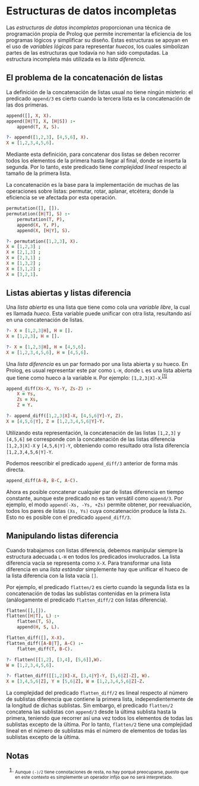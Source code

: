# Estructuras de datos incompletas

Las *estructuras de datos incompletas* proporcionan una técnica de programación propia de Prolog que permite incrementar la eficiencia de los programas lógicos y simplificar su diseño. Estas estructuras se apoyan en el uso de *variables lógicas* para representar *huecos*, los cuales simbolizan partes de las estructuras que todavía no han sido computadas. La estructura incompleta más utilizada es la *lista diferencia*.

## El problema de la concatenación de listas

La definición de la concatenación de listas usual no tiene ningún misterio: el predicado `append/3` es cierto cuando la tercera lista es la concatenación de las dos primeras.

```prolog
append([], X, X).
append([H|T], X, [H|S]) :-
    append(T, X, S).
```

```prolog
?- append([1,2,3], [4,5,6], X).
X = [1,2,3,4,5,6].
```

Mediante esta definición, para concatenar dos listas se deben recorrer todos los elementos de la primera hasta llegar al final, donde se inserta la segunda. Por lo tanto, este predicado tiene *complejidad lineal* respecto al tamaño de la primera lista.

La concatenación es la base para la implementación de muchas de las operaciones sobre listas: permutar, rotar, aplanar, etcétera; donde la eficiencia se ve afectada por esta operación.

```prolog
permutation([], []).
permutation([H|T], S) :-
    permutation(T, P),
    append(X, Y, P),
    append(X, [H|Y], S).
```

```prolog
?- permutation([1,2,3], X).
X = [1,2,3] ;
X = [2,1,3] ;
X = [2,3,1] ;
X = [1,3,2] ;
X = [3,1,2] ;
X = [3,2,1].
```

## Listas abiertas y listas diferencia

Una *lista abierta* es una lista que tiene como cola una *variable libre*, la cual es llamada *hueco*. Esta variable puede unificar con otra lista, resultando así en una concatenación de listas.

```prolog
?- X = [1,2,3|H], H = [].
X = [1,2,3], H = [].

?- X = [1,2,3|H], H = [4,5,6].
X = [1,2,3,4,5,6], H = [4,5,6].
```

Una *lista diferencia* es un par formado por una lista abierta y su hueco. En Prolog, es usual representar este par como `L-H`, donde `L` es una lista abierta que tiene como hueco a la variable `H`. Por ejemplo: `[1,2,3|X]-X`.<sup>[[1]](#footnote-1)</sup>

```prolog
append_diff(Xs-X, Ys-Y, Zs-Z) :-
    X = Ys,
    Zs = Xs,
    Z = Y.
```

```prolog
?- append_diff([1,2,3|X]-X, [4,5,6|Y]-Y, Z).
X = [4,5,6|Y], Z = [1,2,3,4,5,6|Y]-Y.
```

Utilizando esta representación, la concatenación de las listas `[1,2,3]` y `[4,5,6]` se corresponde con la concatenación de las listas diferencia `[1,2,3|X]-X` y `[4,5,6|Y]-Y`, obteniendo como resultado otra lista diferencia `[1,2,3,4,5,6|Y]-Y`.

Podemos reescribir el predicado `append_diff/3` anterior de forma más directa.

```prolog
append_diff(A-B, B-C, A-C).
```

Ahora es posible concatenar cualquier par de listas diferencia en tiempo constante, aunque este predicado no es tan versátil como `append/3`. Por ejemplo, el modo `append(-Xs, -Ys, +Zs)` permite obtener, por reevaluación, todos los pares de listas `(Xs, Ys)` cuya concatenación produce la lista `Zs`. Esto no es posible con el predicado `append_diff/3`.

## Manipulando listas diferencia

Cuando trabajamos con listas diferencia, debemos manipular siempre la estructura adecuada `L-H` en todos los predicados involucrados. La lista diferencia vacía se representa como `X-X`. Para transformar una lista diferencia en una *lista estándar* simplemente hay que unificar el hueco de la lista diferencia con la lista vacía `[]`.

Por ejemplo, el predicado `flatten/2` es cierto cuando la segunda lista es la concatenación de todas las sublistas contenidas en la primera lista (análogamente el predicado `flatten_diff/2` con listas diferencia).

```prolog
flatten([],[]).
flatten([H|T], L) :-
    flatten(T, S),
    append(H, S, L).

flatten_diff([], X-X).
flatten_diff([A-B|T], A-C) :-
    flatten_diff(T, B-C).
```

```prolog
?- flatten([[1,2], [3,4], [5,6]],W).
W = [1,2,3,4,5,6].

?- flatten_diff([[1,2|X]-X, [3,4|Y]-Y, [5,6|Z]-Z], W).
X = [3,4,5,6|Z], Y = [5,6|Z], W = [1,2,3,4,5,6|Z]-Z.
```

La complejidad del predicado `flatten_diff/2` es lineal respecto al número de sublistas diferencia que contiene la primera lista, independientemente de la longitud de dichas sublistas. Sin embargo, el predicado `flatten/2` concatena las sublistas con `append/3` desde la última sublista hasta la primera, teniendo que recorrer así una vez todos los elementos de todas las sublistas excepto de la última. Por lo tanto, `flatten/2` tiene una complejidad lineal en el número de sublistas más el número de elementos de todas las sublistas excepto de la última.

## Notas

1. <sub id="footnote-1">Aunque `(-)/2` tiene connotaciones de resta, no hay porqué preocuparse, puesto que en este contexto es simplemente un operador infijo que no será interpretado.</sub>
